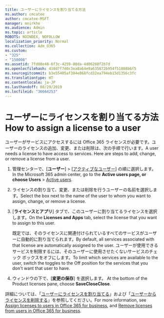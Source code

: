 ```yaml
---
title: ユーザーにライセンスを割り当てる方法
ms.author: cmcatee
author: cmcatee-MSFT
manager: mnirkhe
ms.audience: Admin
ms.topic: article
ROBOTS: NOINDEX, NOFOLLOW
localization_priority: Normal
ms.collection: Adm_O365
ms.custom:
- "325"
- "150008"
ms.assetid: 7fd08e48-6f3c-4259-88da-4d06288f2b7d
ms.openlocfilehash: 418d7f7d0c3ea8a64e9a635872b954f51808b6f5
ms.sourcegitcommit: b3e55405af384e868fcd32ea794eb15d1356c3fc
ms.translationtype: HT
ms.contentlocale: ja-JP
ms.lasthandoff: 08/29/2019
ms.locfileid: "36664253"
---
```

# <a name="how-to-assign-a-license-to-a-user"></a><span data-ttu-id="1b9dd-102">ユーザーにライセンスを割り当てる方法</span><span class="sxs-lookup"><span data-stu-id="1b9dd-102">How to assign a license to a user</span></span>

<span data-ttu-id="1b9dd-p101">ユーザーがサービスにアクセスするには Office 365 ライセンスが必要です。ユーザーのライセンスの追加、変更、または削除は、次の手順で行います。</span><span class="sxs-lookup"><span data-stu-id="1b9dd-p101">A user needs a license to have access to services. Here are steps to add, change, or remove a license from a user.</span></span>
  
1. <span data-ttu-id="1b9dd-105">管理センターで、[**ユーザー**] \> [[アクティブなユーザー](https://go.microsoft.com/fwlink/p/?linkid=834822)] の順に選択します。</span><span class="sxs-lookup"><span data-stu-id="1b9dd-105">In the Microsoft 365 admin center, go to the **Active users page, or choose Users** \> [Active users](https://go.microsoft.com/fwlink/p/?linkid=834822).</span></span>

2. <span data-ttu-id="1b9dd-106">ライセンスの割り当て、変更、または削除を行うユーザーの名前を選択します。</span><span class="sxs-lookup"><span data-stu-id="1b9dd-106">Select the box next to the name of the user to whom you want to assign, change, or remove a license.</span></span>

3. <span data-ttu-id="1b9dd-107">[**ライセンスとアプリ**] タブで、このユーザーに割り当てるライセンスを選択します。</span><span class="sxs-lookup"><span data-stu-id="1b9dd-107">On the **Licenses and Apps** tab, select the license that you want to assign to this user.</span></span>

    <span data-ttu-id="1b9dd-108">既定では、そのライセンスに関連付けられているすべてのサービスがユーザーに自動的に割り当てられます。</span><span class="sxs-lookup"><span data-stu-id="1b9dd-108">By default, all services associated with that license are automatically assigned to the user.</span></span> <span data-ttu-id="1b9dd-109">ユーザーが使用できるサービスを制限するには、そのユーザーに使用させたくないサービスのチェック ボックスをオフにします。</span><span class="sxs-lookup"><span data-stu-id="1b9dd-109">To limit which services are available to the user, switch the toggles to the Off position for the services that you don't want that user to have.</span></span>

4. <span data-ttu-id="1b9dd-110">ウィンドウの下で、[**変更の保存**] を選択します。 </span><span class="sxs-lookup"><span data-stu-id="1b9dd-110">At the bottom of the Product licenses pane, choose **SaveCloseClose**.</span></span>

<span data-ttu-id="1b9dd-111">詳細については、「[ユーザーにライセンスを割り当てる](https://docs.microsoft.com/office365/admin/subscriptions-and-billing/assign-licenses-to-users)」および「[ユーザーからライセンスを削除する](https://docs.microsoft.com/office365/admin/subscriptions-and-billing/remove-licenses-from-users)」を参照してください。</span><span class="sxs-lookup"><span data-stu-id="1b9dd-111">For more information, see [Assign licenses to users in Office 365 for business](https://docs.microsoft.com/office365/admin/subscriptions-and-billing/assign-licenses-to-users), and [Remove licenses from users in Office 365 for business](https://docs.microsoft.com/office365/admin/subscriptions-and-billing/remove-licenses-from-users).</span></span>
